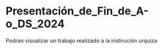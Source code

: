# Presentación_de_Fin_de_A-o_DS_2024
Podran visualizar un trabajo realizado a la instirución urquiza
